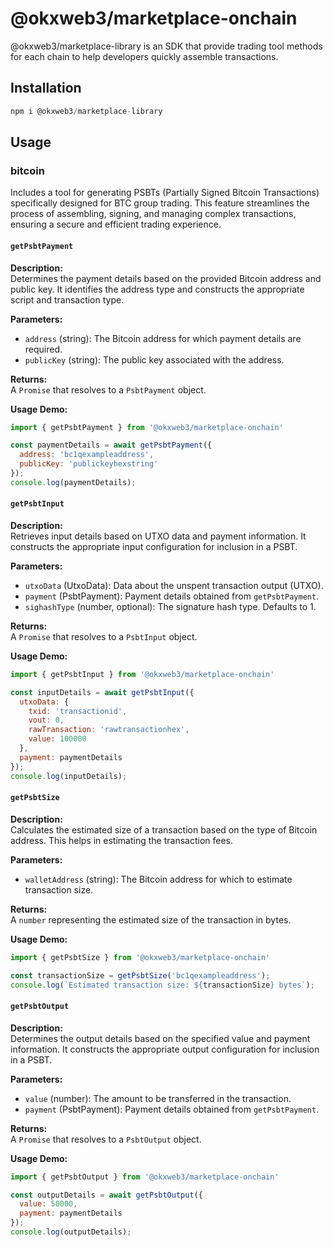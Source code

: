<h1>@okxweb3/marketplace-onchain</h1>
  <p>
    @okxweb3/marketplace-library is an SDK that provide trading tool methods for each chain to help developers quickly assemble transactions.
  </p>

## Installation

```js
npm i @okxweb3/marketplace-library
```

## Usage

### bitcoin

Includes a tool for generating PSBTs (Partially Signed Bitcoin Transactions) specifically designed for BTC group trading. This feature streamlines the process of assembling, signing, and managing complex transactions, ensuring a secure and efficient trading experience. 

#### `getPsbtPayment`

**Description:**  
Determines the payment details based on the provided Bitcoin address and public key. It identifies the address type and constructs the appropriate script and transaction type.

**Parameters:**

- `address` (string): The Bitcoin address for which payment details are required.
- `publicKey` (string): The public key associated with the address.

**Returns:**  
A `Promise` that resolves to a `PsbtPayment` object.

**Usage Demo:**

```javascript
import { getPsbtPayment } from '@okxweb3/marketplace-onchain'

const paymentDetails = await getPsbtPayment({
  address: 'bc1qexampleaddress',
  publicKey: 'publickeyhexstring'
});
console.log(paymentDetails);
```

#### `getPsbtInput`

**Description:**  
Retrieves input details based on UTXO data and payment information. It constructs the appropriate input configuration for inclusion in a PSBT.

**Parameters:**

- `utxoData` (UtxoData): Data about the unspent transaction output (UTXO).
- `payment` (PsbtPayment): Payment details obtained from `getPsbtPayment`.
- `sighashType` (number, optional): The signature hash type. Defaults to 1.

**Returns:**  
A `Promise` that resolves to a `PsbtInput` object.

**Usage Demo:**

```javascript
import { getPsbtInput } from '@okxweb3/marketplace-onchain'

const inputDetails = await getPsbtInput({
  utxoData: {
    txid: 'transactionid',
    vout: 0,
    rawTransaction: 'rawtransactionhex',
    value: 100000
  },
  payment: paymentDetails
});
console.log(inputDetails);
```

#### `getPsbtSize`

**Description:**  
Calculates the estimated size of a transaction based on the type of Bitcoin address. This helps in estimating the transaction fees.

**Parameters:**

- `walletAddress` (string): The Bitcoin address for which to estimate transaction size.

**Returns:**  
A `number` representing the estimated size of the transaction in bytes.

**Usage Demo:**

```javascript
import { getPsbtSize } from '@okxweb3/marketplace-onchain'

const transactionSize = getPsbtSize('bc1qexampleaddress');
console.log(`Estimated transaction size: ${transactionSize} bytes`);
```

#### `getPsbtOutput`

**Description:**  
Determines the output details based on the specified value and payment information. It constructs the appropriate output configuration for inclusion in a PSBT.

**Parameters:**

- `value` (number): The amount to be transferred in the transaction.
- `payment` (PsbtPayment): Payment details obtained from `getPsbtPayment`.

**Returns:**  
A `Promise` that resolves to a `PsbtOutput` object.

**Usage Demo:**

```javascript
import { getPsbtOutput } from '@okxweb3/marketplace-onchain'

const outputDetails = await getPsbtOutput({
  value: 50000,
  payment: paymentDetails
});
console.log(outputDetails);
```
